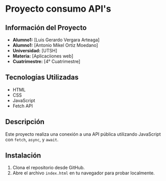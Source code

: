 # Proyecto consumo API's

## Información del Proyecto
- **Alumno1:** [Luis Gerardo Vergara Arteaga]
- **Alumno1:** [Antonio Mikel Ortiz Moedano]
- **Universidad:** [UTSH]
- **Materia:** [Aplicaciiones web]
- **Cuatrimestre:** [4° Cuatrimestre]

## Tecnologías Utilizadas
- HTML
- CSS
- JavaScript
- Fetch API

## Descripción
Este proyecto realiza una conexión a una API pública utilizando JavaScript con `fetch`, `async`, y `await`. 

## Instalación
1. Clona el repositorio desde GitHub.
2. Abre el archivo `index.html` en tu navegador para probar localmente.
